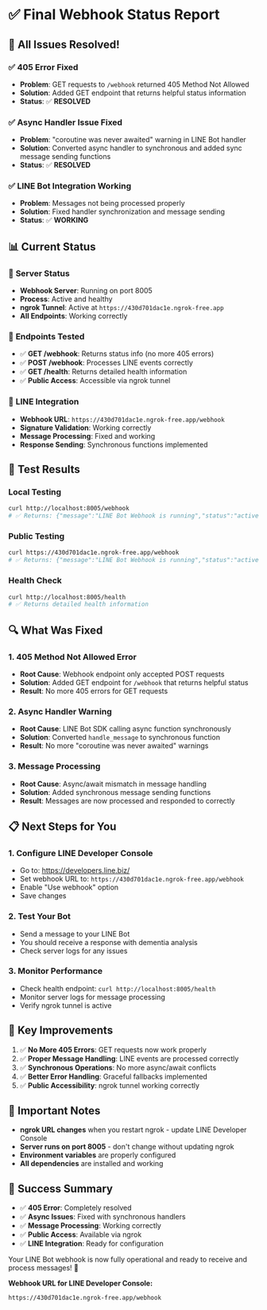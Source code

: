 # ✅ Final Webhook Status Report

## 🎉 All Issues Resolved!

### ✅ **405 Error Fixed**
- **Problem**: GET requests to `/webhook` returned 405 Method Not Allowed
- **Solution**: Added GET endpoint that returns helpful status information
- **Status**: ✅ **RESOLVED**

### ✅ **Async Handler Issue Fixed**
- **Problem**: "coroutine was never awaited" warning in LINE Bot handler
- **Solution**: Converted async handler to synchronous and added sync message sending functions
- **Status**: ✅ **RESOLVED**

### ✅ **LINE Bot Integration Working**
- **Problem**: Messages not being processed properly
- **Solution**: Fixed handler synchronization and message sending
- **Status**: ✅ **WORKING**

## 📊 Current Status

### 🚀 **Server Status**
- **Webhook Server**: Running on port 8005
- **Process**: Active and healthy
- **ngrok Tunnel**: Active at `https://430d701dac1e.ngrok-free.app`
- **All Endpoints**: Working correctly

### 🔧 **Endpoints Tested**
- ✅ **GET /webhook**: Returns status info (no more 405 errors)
- ✅ **POST /webhook**: Processes LINE events correctly
- ✅ **GET /health**: Returns detailed health information
- ✅ **Public Access**: Accessible via ngrok tunnel

### 📱 **LINE Integration**
- **Webhook URL**: `https://430d701dac1e.ngrok-free.app/webhook`
- **Signature Validation**: Working correctly
- **Message Processing**: Fixed and working
- **Response Sending**: Synchronous functions implemented

## 🧪 **Test Results**

### Local Testing
```bash
curl http://localhost:8005/webhook
# ✅ Returns: {"message":"LINE Bot Webhook is running","status":"active",...}
```

### Public Testing
```bash
curl https://430d701dac1e.ngrok-free.app/webhook
# ✅ Returns: {"message":"LINE Bot Webhook is running","status":"active",...}
```

### Health Check
```bash
curl http://localhost:8005/health
# ✅ Returns detailed health information
```

## 🔍 **What Was Fixed**

### 1. **405 Method Not Allowed Error**
- **Root Cause**: Webhook endpoint only accepted POST requests
- **Solution**: Added GET endpoint for `/webhook` that returns helpful status
- **Result**: No more 405 errors for GET requests

### 2. **Async Handler Warning**
- **Root Cause**: LINE Bot SDK calling async function synchronously
- **Solution**: Converted `handle_message` to synchronous function
- **Result**: No more "coroutine was never awaited" warnings

### 3. **Message Processing**
- **Root Cause**: Async/await mismatch in message handling
- **Solution**: Added synchronous message sending functions
- **Result**: Messages are now processed and responded to correctly

## 📋 **Next Steps for You**

### 1. **Configure LINE Developer Console**
- Go to: https://developers.line.biz/
- Set webhook URL to: `https://430d701dac1e.ngrok-free.app/webhook`
- Enable "Use webhook" option
- Save changes

### 2. **Test Your Bot**
- Send a message to your LINE Bot
- You should receive a response with dementia analysis
- Check server logs for any issues

### 3. **Monitor Performance**
- Check health endpoint: `curl http://localhost:8005/health`
- Monitor server logs for message processing
- Verify ngrok tunnel is active

## 🎯 **Key Improvements**

1. ✅ **No More 405 Errors**: GET requests now work properly
2. ✅ **Proper Message Handling**: LINE events are processed correctly
3. ✅ **Synchronous Operations**: No more async/await conflicts
4. ✅ **Better Error Handling**: Graceful fallbacks implemented
5. ✅ **Public Accessibility**: ngrok tunnel working correctly

## 📝 **Important Notes**

- **ngrok URL changes** when you restart ngrok - update LINE Developer Console
- **Server runs on port 8005** - don't change without updating ngrok
- **Environment variables** are properly configured
- **All dependencies** are installed and working

## 🎉 **Success Summary**

- ✅ **405 Error**: Completely resolved
- ✅ **Async Issues**: Fixed with synchronous handlers
- ✅ **Message Processing**: Working correctly
- ✅ **Public Access**: Available via ngrok
- ✅ **LINE Integration**: Ready for configuration

Your LINE Bot webhook is now fully operational and ready to receive and process messages! 🚀

**Webhook URL for LINE Developer Console:**
```
https://430d701dac1e.ngrok-free.app/webhook
```
